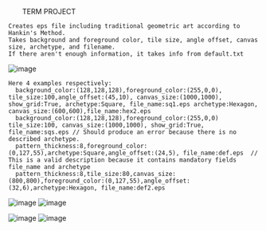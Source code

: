 &emsp;&emsp;TERM PROJECT
    
    Creates eps file including traditional geometric art according to Hankin's Method.
    Takes background and foreground color, tile size, angle offset, canvas size, archetype, and filename.
    If there aren't enough information, it takes info from default.txt
    
![image](https://user-images.githubusercontent.com/76924597/154773254-60c1bcc6-cf41-437e-8d43-674ae6161706.png)


    Here 4 examples respectively:
      background_color:(128,128,128),foreground_color:(255,0,0), tile_size:100,angle_offset:(45,10), canvas_size:(1000,1000), show_grid:True, archetype:Square, file_name:sq1.eps archetype:Hexagon, canvas_size:(600,600),file_name:hex2.eps
      background_color:(128,128,128),foreground_color:(255,0,0) tile_size:100, canvas_size:(1000,1000), show_grid:True, file_name:sqs.eps // Should produce an error because there is no described archetype.
      pattern_thickness:8,foreground_color:(0,127,55),archetype:Square,angle_offset:(24,5), file_name:def.eps  // This is a valid description because it contains mandatory fields file_name and archetype
      pattern_thickness:8,tile_size:80,canvas_size:(800,800),foreground_color:(0,127,55),angle_offset:(32,6),archetype:Hexagon, file_name:def2.eps  

![image](https://user-images.githubusercontent.com/76924597/154772989-6dadd9f0-9f1e-492f-b33d-bd727b5e8547.png)
![image](https://user-images.githubusercontent.com/76924597/154773038-ead88bad-ab86-43fd-8c89-3558d99387d4.png)

![image](https://user-images.githubusercontent.com/76924597/154773062-8965d23d-86ed-4d88-b582-6e915dda7ffe.png)
![image](https://user-images.githubusercontent.com/76924597/154773086-a58a8da3-86d4-474d-a744-3c30866b8e5e.png)
